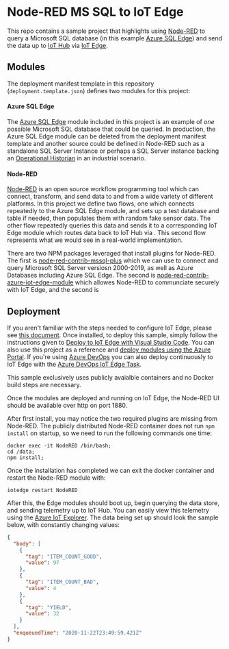 # Node-RED MS SQL to IoT Edge

This repo contains a sample project that highlights using [Node-RED](https://nodered.org/) to query a Microsoft SQL database (in this example [Azure SQL Edge](https://azure.microsoft.com/en-us/services/sql-edge/)) and send the data up to [IoT Hub](https://azure.microsoft.com/en-us/services/iot-hub/) via [IoT Edge](https://docs.microsoft.com/en-us/azure/iot-edge/about-iot-edge?view=iotedge-2018-06).


## Modules

The deployment manifest template in this repository (`deployment.template.json`) defines two modules for this project:

#### Azure SQL Edge

The [Azure SQL Edge](https://azure.microsoft.com/en-us/services/sql-edge/) module included in this project is an example of *one* possible Microsoft SQL database that could be queried.  In production, the Azure SQL Edge module can be deleted from the deployment manifest template and another source could be defined in Node-RED such as a standalone SQL Server Instance or perhaps a SQL Server instance backing an [Operational Historian](https://en.wikipedia.org/wiki/Operational_historian) in an industrial scenario.

#### Node-RED

[Node-RED](https://nodered.org/) is an open source workflow programming tool which can connect, transform, and send data to and from a wide variety of different platforms.  In this project we define two flows, one which connects repeatedly to the Azure SQL Edge module, and sets up a test database and table if needed, then populates them with random fake sensor data.  The other flow repeatedly queries this data and sends it to a corresponding IoT Edge module which routes data back to IoT Hub via .  This second flow represents what we would see in a real-world implementation.

There are two NPM packages leveraged that install plugins for Node-RED.  The first is [node-red-contrib-mssql-plus](https://flows.nodered.org/node/node-red-contrib-mssql-plus) which we can use to connect and query Microsoft SQL Server versiosn 2000-2019, as well as Azure Databases including Azure SQL Edge. The second is [node-red-contrib-azure-iot-edge-module](https://flows.nodered.org/node/node-red-contrib-azure-iot-edge-module) which allowes Node-RED to communciate securely with IoT Edge, and the second is 

## Deployment

If you aren't familiar with the steps needed to configure IoT Edge, please see [this document](https://docs.microsoft.com/en-us/azure/iot-edge/how-to-install-iot-edge?view=iotedge-2018-06&tabs=linux).  Once installed, to deploy this sample, simply follow the instructions given to [Deploy to IoT Edge with Visual Studio Code](https://docs.microsoft.com/en-us/azure/iot-edge/how-to-deploy-modules-vscode?view=iotedge-2018-06).  You can also use this project as a reference and [deploy modules using the Azure Portal](https://docs.microsoft.com/en-us/azure/iot-edge/how-to-deploy-modules-portal?view=iotedge-2018-06).  If you're using [Azure DevOps](https://azure.microsoft.com/en-us/services/devops/) you can also deploy continuously to IoT Edge with the [Azure DevOps IoT Edge Task](https://docs.microsoft.com/en-us/azure/iot-edge/how-to-continuous-integration-continuous-deployment?view=iotedge-2018-06).

This sample exclusively uses publicly avaialble containers and no Docker build steps are necessary.

Once the modules are deployed and running on IoT Edge, the Node-RED UI should be available over http on port 1880.

After first install, you may notice the two required plugins are missing from Node-RED.  The publicly distributed Node-RED container does not run `npm install` on startup, so we need to run the following commands one time:
```
docker exec -it NodeRED /bin/bash;
cd /data;
npm install;
```

Once the installation has completed we can exit the docker container and restart the Node-RED module with:
```
iotedge restart NodeRED
```

After this, the Edge modules should boot up, begin querying the data store, and sending telemetry up to IoT Hub.  You can easily view this telemetry using the [Azure IoT Explorer](https://docs.microsoft.com/en-us/azure/iot-pnp/howto-use-iot-explorer).  The data being set up should look the sample below, with constantly changing values:

```json
{
  "body": [
    {
      "tag": "ITEM_COUNT_GOOD",
      "value": 97
    },
    {
      "tag": "ITEM_COUNT_BAD",
      "value": 4
    },
    {
      "tag": "YIELD",
      "value": 32
    }
  ],
  "enqueuedTime": "2020-11-22T23:49:59.421Z"
}
```
